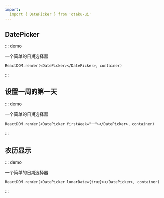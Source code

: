 ```yaml
---
import:
  import { DatePicker } from 'otaku-ui'
---
```




## DatePicker

::: demo

一个简单的日期选择器

```tsx
ReactDOM.render(<DatePicker></DatePicker>, container)

```
:::

## 设置一周的第一天

::: demo

一个简单的日期选择器

```tsx
ReactDOM.render(<DatePicker firstWeek="一"></DatePicker>, container)
```
:::


## 农历显示

::: demo

一个简单的日期选择器

```tsx
ReactDOM.render(<DatePicker lunarDate={true}></DatePicker>, container)
```
:::
